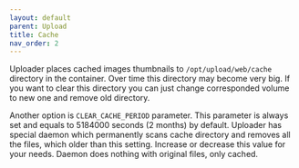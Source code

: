 ```yaml
---
layout: default
parent: Upload
title: Cache
nav_order: 2
---
```


Uploader places cached images thumbnails to `/opt/upload/web/cache` directory in the container.
Over time this directory may become very big.
If you want to clear this directory you can just change corresponded volume to new one and remove old directory.

Another option is `CLEAR_CACHE_PERIOD` parameter.
This parameter is always set and equals to 5184000 seconds (2 months) by default.
Uploader has special daemon which permanently scans cache directory and removes all the files, which older than this setting.
Increase or decrease this value for your needs.
Daemon does nothing with original files, only cached.